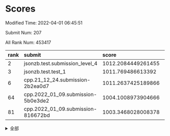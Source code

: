 # Scores

Modified Time: 2022-04-01 06:45:51

Submit Num: 207

All Rank Num: 453417

| rank |               submit               |       score        |       sigma        | pk_num |
| :--- | :--------------------------------- | :----------------- | :----------------- | :----- |
| 2    | jsonzb.test.submission_level_4     | 1012.2084449261455 | 0.7829825030067044 | 8763   |
| 3    | jsonzb.test.test_1                 | 1011.769486613392  | 0.779254148761491  | 8761   |
| 6    | cpp.21_12_24.submission-2b2ea0d7   | 1011.2637425189866 | 0.7930992689767784 | 8765   |
| 64   | cpp.2022_01_09.submission-5b0e3de2 | 1004.1008973904666 | 0.7060476658945668 | 8761   |
| 81   | cpp.2022_01_09.submission-816672bd | 1003.3468028008378 | 0.7014052303266061 | 8756   |


<details>
<summary>全部</summary>

| rank |                 submit                 |       score        |       sigma        | pk_num |
| :--- | :------------------------------------- | :----------------- | :----------------- | :----- |
| 1    | gobigger.level_3.submission_level_3_19 | 1012.2543741867628 | 0.7856734891950848 | 8757   |
| 2    | jsonzb.test.submission_level_4         | 1012.2084449261455 | 0.7829825030067044 | 8763   |
| 3    | jsonzb.test.test_1                     | 1011.769486613392  | 0.779254148761491  | 8761   |
| 4    | gobigger.level_3.submission_level_3_16 | 1011.70034063494   | 0.7745269948985133 | 8758   |
| 5    | gobigger.level_3.submission_level_3_26 | 1011.4781360428187 | 0.7669427260282004 | 8762   |
| 6    | cpp.21_12_24.submission-2b2ea0d7       | 1011.2637425189866 | 0.7930992689767784 | 8765   |
| 7    | gobigger.level_3.submission_level_3_11 | 1011.2619315768404 | 0.7781948775462365 | 8763   |
| 8    | gobigger.level_3.submission_level_3_0  | 1011.0407700851581 | 0.7624700094890817 | 8762   |
| 9    | gobigger.level_3.submission_level_3_39 | 1010.989857736004  | 0.7635720728555669 | 8762   |
| 10   | gobigger.level_3.submission_level_3_31 | 1010.9492304441526 | 0.7538380987964506 | 8763   |
| 11   | gobigger.level_3.submission_level_3_9  | 1010.9208294946773 | 0.7748645530644731 | 8763   |
| 12   | gobigger.level_3.submission_level_3_13 | 1010.9057291819207 | 0.7402876668321092 | 8764   |
| 13   | gobigger.level_3.submission_level_3_27 | 1010.8946351140527 | 0.7567959442532705 | 8764   |
| 14   | gobigger.level_3.submission_level_3_30 | 1010.7168722936462 | 0.7446949628199372 | 8764   |
| 15   | gobigger.level_3.submission_level_3_44 | 1010.7040213110778 | 0.7897770847202534 | 8759   |
| 16   | gobigger.level_3.submission_level_3_28 | 1010.6482740269573 | 0.7945502484471122 | 8764   |
| 17   | gobigger.level_3.submission_level_3_18 | 1010.6359597037186 | 0.7788378260338755 | 8764   |
| 18   | gobigger.level_3.submission_level_3_36 | 1010.6008714112894 | 0.7675656601405069 | 8765   |
| 19   | gobigger.level_3.submission_level_3_2  | 1010.5971224992439 | 0.7762545316696937 | 8758   |
| 20   | gobigger.level_3.submission_level_3_14 | 1010.5374200620599 | 0.788474564879247  | 8764   |
| 21   | gobigger.level_3.submission_level_3_7  | 1010.4421351439818 | 0.767955887415459  | 8762   |
| 22   | gobigger.level_3.submission_level_3_17 | 1010.2496942584287 | 0.7705650736429824 | 8761   |
| 23   | gobigger.level_3.submission_level_3_37 | 1010.2368214782871 | 0.7603742779204059 | 8763   |
| 24   | gobigger.level_3.submission_level_3_47 | 1010.223763415274  | 0.7576319564107564 | 8763   |
| 25   | gobigger.level_3.submission_level_3_20 | 1010.2047876115498 | 0.7397647991162392 | 8767   |
| 26   | gobigger.level_3.submission_level_3_12 | 1010.1409069191125 | 0.7629954564103986 | 8758   |
| 27   | gobigger.level_3.submission_level_3_38 | 1010.1150000098863 | 0.7433424531813632 | 8761   |
| 28   | gobigger.level_3.submission_level_3_8  | 1010.1144163830628 | 0.7578950266697201 | 8766   |
| 29   | gobigger.level_3.submission_level_3_6  | 1009.9286269552998 | 0.7785027807682774 | 8761   |
| 30   | gobigger.level_3.submission_level_3_49 | 1009.7897933237787 | 0.7449740597395345 | 8759   |
| 31   | gobigger.level_3.submission_level_3_43 | 1009.7731396873954 | 0.747061183951531  | 8759   |
| 32   | gobigger.level_3.submission_level_3_1  | 1009.7652913891286 | 0.7761131342537001 | 8762   |
| 33   | gobigger.level_3.submission_level_3_35 | 1009.7633216863198 | 0.74456362367501   | 8766   |
| 34   | gobigger.level_3.submission_level_3_29 | 1009.7593725262865 | 0.7497154664099127 | 8764   |
| 35   | gobigger.level_3.submission_level_3_22 | 1009.726696587927  | 0.7526645754073551 | 8758   |
| 36   | gobigger.level_3.submission_level_3_48 | 1009.7072453063049 | 0.7466854947575771 | 8761   |
| 37   | gobigger.level_3.submission_level_3_40 | 1009.7037871186536 | 0.750327444091377  | 8761   |
| 38   | gobigger.level_3.submission_level_3_46 | 1009.594999296115  | 0.7574970956617199 | 8762   |
| 39   | gobigger.level_3.submission_level_3_41 | 1009.5335792220262 | 0.7723120995122212 | 8762   |
| 40   | gobigger.level_3.submission_level_3_5  | 1009.4774631642741 | 0.7586779769251852 | 8762   |
| 41   | gobigger.level_3.submission_level_3_10 | 1009.4504788534506 | 0.7577344501443516 | 8757   |
| 42   | gobigger.level_3.submission_level_3_21 | 1009.4039174899592 | 0.7562629503299398 | 8763   |
| 43   | gobigger.level_3.submission_level_3_4  | 1009.3854366796958 | 0.7662968157542254 | 8759   |
| 44   | gobigger.level_3.submission_level_3_32 | 1009.3589953270518 | 0.7652029328353144 | 8766   |
| 45   | gobigger.level_3.submission_level_3_45 | 1009.3577840137748 | 0.7659920538541977 | 8763   |
| 46   | gobigger.level_3.submission_level_3_42 | 1009.3015212635668 | 0.7614312535046794 | 8764   |
| 47   | gobigger.level_3.submission_level_3_23 | 1009.2300106714947 | 0.7522445528922375 | 8768   |
| 48   | gobigger.level_3.submission_level_3_15 | 1009.1343320114914 | 0.736531732989082  | 8758   |
| 49   | gobigger.level_3.submission_level_3_34 | 1009.0975269449309 | 0.7632063437848047 | 8762   |
| 50   | gobigger.level_3.submission_level_3_24 | 1008.8846105628201 | 0.7249379698912316 | 8754   |
| 51   | gobigger.level_3.submission_level_3_33 | 1008.7785521943148 | 0.7621617853381705 | 8758   |
| 52   | gobigger.level_3.submission_level_3_25 | 1008.7677147402658 | 0.7249275151549085 | 8761   |
| 53   | gobigger.level_3.submission_level_3_3  | 1008.4692667117464 | 0.74270758081574   | 8764   |
| 54   | gobigger.level_1.submission_level_1_37 | 1004.8080672766353 | 0.7237960576944338 | 8765   |
| 55   | gobigger.level_1.submission_level_1_0  | 1004.7749335423584 | 0.7205295647736447 | 8760   |
| 56   | gobigger.level_1.submission_level_1_32 | 1004.7344489735925 | 0.7173303236760805 | 8767   |
| 57   | gobigger.level_1.submission_level_1_21 | 1004.4638636339452 | 0.7091152894551598 | 8763   |
| 58   | gobigger.level_1.submission_level_1_22 | 1004.3652131857767 | 0.7134930806078161 | 8756   |
| 59   | gobigger.level_1.submission_level_1_36 | 1004.3536510102521 | 0.724931050242352  | 8764   |
| 60   | gobigger.level_1.submission_level_1_38 | 1004.3074457879762 | 0.7165834270121371 | 8760   |
| 61   | gobigger.level_1.submission_level_1_1  | 1004.1971024398016 | 0.7138321092159721 | 8763   |
| 62   | gobigger.level_1.submission_level_1_13 | 1004.1424389879407 | 0.7122505549491858 | 8765   |
| 63   | gobigger.level_1.submission_level_1_30 | 1004.1023834332361 | 0.7051723697786036 | 8764   |
| 64   | cpp.2022_01_09.submission-5b0e3de2     | 1004.1008973904666 | 0.7060476658945668 | 8761   |
| 65   | gobigger.level_1.submission_level_1_47 | 1004.0968554372685 | 0.7019563830152932 | 8761   |
| 66   | gobigger.level_1.submission_level_1_48 | 1004.0737616970919 | 0.7228254955964656 | 8762   |
| 67   | gobigger.level_1.submission_level_1_29 | 1003.9585142359649 | 0.7172483072795528 | 8765   |
| 68   | gobigger.level_1.submission_level_1_44 | 1003.9184559577299 | 0.7125073176321972 | 8764   |
| 69   | gobigger.level_1.submission_level_1_5  | 1003.8641148103634 | 0.7187201127697441 | 8760   |
| 70   | gobigger.level_1.submission_level_1_16 | 1003.8381556483362 | 0.7081641831018574 | 8769   |
| 71   | gobigger.level_1.submission_level_1_28 | 1003.8167138624245 | 0.7191091039102643 | 8768   |
| 72   | gobigger.level_1.submission_level_1_42 | 1003.7835769281633 | 0.7135533722261945 | 8765   |
| 73   | gobigger.level_1.submission_level_1_31 | 1003.7455211577353 | 0.7081612556609387 | 8765   |
| 74   | gobigger.level_1.submission_level_1_41 | 1003.7048670521758 | 0.7142574474352197 | 8758   |
| 75   | gobigger.level_1.submission_level_1_4  | 1003.6543328391302 | 0.7078529500601186 | 8761   |
| 76   | gobigger.level_1.submission_level_1_34 | 1003.6163964312882 | 0.7130804295008502 | 8762   |
| 77   | gobigger.level_1.submission_level_1_7  | 1003.5643113577238 | 0.71282758619283   | 8756   |
| 78   | gobigger.level_1.submission_level_1_46 | 1003.5367754698245 | 0.7118234297513651 | 8760   |
| 79   | gobigger.level_1.submission_level_1_35 | 1003.4829859439722 | 0.7118910797406759 | 8757   |
| 80   | gobigger.level_1.submission_level_1_49 | 1003.4304385467352 | 0.7253695324959147 | 8765   |
| 81   | cpp.2022_01_09.submission-816672bd     | 1003.3468028008378 | 0.7014052303266061 | 8756   |
| 82   | gobigger.level_1.submission_level_1_43 | 1003.2818770940049 | 0.7225801419335862 | 8764   |
| 83   | gobigger.level_1.submission_level_1_12 | 1003.2714147199642 | 0.7135025486791841 | 8758   |
| 84   | gobigger.level_1.submission_level_1_15 | 1003.1866458102171 | 0.7240125469481792 | 8765   |
| 85   | gobigger.level_1.submission_level_1_20 | 1003.1813559412307 | 0.7140264682813251 | 8764   |
| 86   | gobigger.level_1.submission_level_1_18 | 1003.1502600268632 | 0.7058406530823526 | 8761   |
| 87   | gobigger.level_1.submission_level_1_40 | 1003.1331236944633 | 0.7245628789384971 | 8762   |
| 88   | gobigger.level_1.submission_level_1_26 | 1003.1142339139702 | 0.723978393921185  | 8768   |
| 89   | gobigger.level_1.submission_level_1_33 | 1002.9621112881257 | 0.7126274925025634 | 8763   |
| 90   | gobigger.level_1.submission_level_1_39 | 1002.933292445492  | 0.7149207154705017 | 8764   |
| 91   | gobigger.level_1.submission_level_1_24 | 1002.898932899263  | 0.7170592596997987 | 8762   |
| 92   | gobigger.level_1.submission_level_1_25 | 1002.831411220895  | 0.7224790588131241 | 8757   |
| 93   | gobigger.level_1.submission_level_1_17 | 1002.7525081898084 | 0.7143725788848035 | 8762   |
| 94   | gobigger.level_1.submission_level_1_6  | 1002.7035207687488 | 0.7059810404179111 | 8756   |
| 95   | gobigger.level_1.submission_level_1_10 | 1002.6012149831884 | 0.707523939614557  | 8759   |
| 96   | gobigger.level_1.submission_level_1_9  | 1002.5678689701323 | 0.7107051842746244 | 8759   |
| 97   | gobigger.level_1.submission_level_1_14 | 1002.5331214750937 | 0.7031485467004039 | 8760   |
| 98   | gobigger.level_1.submission_level_1_8  | 1002.4782100898585 | 0.7165953043139024 | 8761   |
| 99   | gobigger.level_1.submission_level_1_45 | 1002.4034863344838 | 0.7120725968724558 | 8762   |
| 100  | gobigger.level_1.submission_level_1_19 | 1002.4015751586718 | 0.7152537872949348 | 8764   |
| 101  | gobigger.level_1.submission_level_1_2  | 1002.3764887138997 | 0.7098686754197759 | 8760   |
| 102  | gobigger.level_1.submission_level_1_27 | 1002.2917373828788 | 0.7240163812914675 | 8761   |
| 103  | gobigger.level_1.submission_level_1_3  | 1002.064119223562  | 0.7069476461827315 | 8758   |
| 104  | gobigger.level_1.submission_level_1_11 | 1002.0339429913423 | 0.7105288041335636 | 8756   |
| 105  | gobigger.level_1.submission_level_1_23 | 1002.0038545413029 | 0.7097688164196677 | 8765   |
| 106  | gobigger.random.submission_random_34   | 997.287785410865   | 0.7077159871896949 | 8761   |
| 107  | gobigger.random.submission_random_11   | 997.1821503692205  | 0.7146717411525884 | 8768   |
| 108  | gobigger.random.submission_random_32   | 996.8330250212463  | 0.7176872268600434 | 8762   |
| 109  | gobigger.random.submission_random_22   | 996.8133505262371  | 0.7053910388279421 | 8762   |
| 110  | gobigger.random.submission_random_48   | 996.7326627592714  | 0.7120772699056894 | 8762   |
| 111  | gobigger.random.submission_random_13   | 996.7045874908029  | 0.7121037885502824 | 8763   |
| 112  | gobigger.random.submission_random_21   | 996.6612138741528  | 0.722497926353095  | 8761   |
| 113  | gobigger.random.submission_random_0    | 996.5550217347602  | 0.7106156165200489 | 8761   |
| 114  | gobigger.random.submission_random_28   | 996.5240404373094  | 0.7179666190404075 | 8757   |
| 115  | gobigger.random.submission_random_7    | 996.5066353150621  | 0.715476121108233  | 8759   |
| 116  | gobigger.random.submission_random_39   | 996.4343168409655  | 0.7097612067004628 | 8760   |
| 117  | gobigger.random.submission_random_17   | 996.313879737118   | 0.713206478231217  | 8762   |
| 118  | gobigger.random.submission_random_35   | 996.285623005191   | 0.708888204043823  | 8759   |
| 119  | gobigger.random.submission_random_41   | 996.2719848156341  | 0.6987951785720122 | 8763   |
| 120  | gobigger.random.submission_random_12   | 996.2339242966544  | 0.7121285924305713 | 8760   |
| 121  | gobigger.random.submission_random_36   | 996.2047878490899  | 0.7080364736129262 | 8758   |
| 122  | gobigger.random.submission_random_2    | 996.1688488930918  | 0.7136881415833337 | 8761   |
| 123  | gobigger.random.submission_random_38   | 996.1471956738055  | 0.7031441705398975 | 8764   |
| 124  | gobigger.random.submission_random_1    | 996.1334349777185  | 0.7061929254230034 | 8760   |
| 125  | gobigger.random.submission_random_20   | 996.081590100107   | 0.7033812764047893 | 8762   |
| 126  | gobigger.random.submission_random_46   | 996.0747243048326  | 0.697980192919857  | 8761   |
| 127  | gobigger.random.submission_random_29   | 996.0468544469237  | 0.7139825107300184 | 8761   |
| 128  | gobigger.random.submission_random_5    | 995.9784002134979  | 0.730265722616608  | 8760   |
| 129  | gobigger.random.submission_random_30   | 995.974648680386   | 0.7158074216822026 | 8760   |
| 130  | gobigger.random.submission_random_6    | 995.9615331860689  | 0.7105907481510227 | 8761   |
| 131  | gobigger.random.submission_random_19   | 995.9392808146921  | 0.7167541287082407 | 8763   |
| 132  | gobigger.random.submission_random_26   | 995.9315027396934  | 0.7028891743375254 | 8766   |
| 133  | gobigger.random.submission_random_45   | 995.9153495022116  | 0.7150197487185929 | 8759   |
| 134  | gobigger.random.submission_random_18   | 995.854545832064   | 0.7224854419097704 | 8762   |
| 135  | gobigger.random.submission_random_47   | 995.8492403121137  | 0.7179868244276154 | 8764   |
| 136  | gobigger.random.submission_random_23   | 995.7497194628047  | 0.7084132546479336 | 8765   |
| 137  | gobigger.random.submission_random_44   | 995.7479254082735  | 0.7017379888613939 | 8762   |
| 138  | gobigger.random.submission_random_49   | 995.739812265561   | 0.7037386570882537 | 8759   |
| 139  | gobigger.random.submission_random_31   | 995.7033477090101  | 0.6930990852649589 | 8764   |
| 140  | gobigger.random.submission_random_33   | 995.6474952227425  | 0.7087772772330088 | 8760   |
| 141  | gobigger.random.submission_random_37   | 995.5815723817695  | 0.7225575679933441 | 8763   |
| 142  | gobigger.random.submission_random_4    | 995.5686590682333  | 0.7074392565736245 | 8760   |
| 143  | gobigger.random.submission_random_3    | 995.5559327670117  | 0.7352531010327759 | 8766   |
| 144  | gobigger.random.submission_random_40   | 995.4965553814113  | 0.7232930214664832 | 8754   |
| 145  | gobigger.random.submission_random_42   | 995.4507427524522  | 0.710001912258724  | 8760   |
| 146  | gobigger.random.submission_random_9    | 995.4007551282413  | 0.7103106796777363 | 8763   |
| 147  | gobigger.random.submission_random_43   | 995.3915863779561  | 0.7120334740315541 | 8761   |
| 148  | gobigger.random.submission_random_10   | 995.390297114121   | 0.7116890598848427 | 8767   |
| 149  | gobigger.random.submission_random_24   | 995.3276768932011  | 0.720587023071038  | 8766   |
| 150  | gobigger.random.submission_random_16   | 995.3045599822534  | 0.7233553518699566 | 8762   |
| 151  | gobigger.random.submission_random_25   | 995.1664415191195  | 0.7153500289127018 | 8759   |
| 152  | gobigger.random.submission_random_14   | 995.0958437194467  | 0.7011434658680037 | 8755   |
| 153  | gobigger.random.submission_random_27   | 994.7523715680834  | 0.7260010026275152 | 8761   |
| 154  | gobigger.random.submission_random_8    | 994.6584432062574  | 0.7106450320227605 | 8767   |
| 155  | gobigger.level_2.submission_level_2_20 | 994.3823943445592  | 0.7179238859201778 | 8764   |
| 156  | gobigger.level_2.submission_level_2_21 | 994.371878851845   | 0.7256300344527636 | 8763   |
| 157  | gobigger.level_2.submission_level_2_48 | 994.2683568931565  | 0.7334574939661537 | 8761   |
| 158  | gobigger.level_2.submission_level_2_27 | 994.009668047433   | 0.7431456082945039 | 8759   |
| 159  | gobigger.random.submission_random_15   | 993.8719938466492  | 0.7224737791279129 | 8760   |
| 160  | gobigger.level_2.submission_level_2_45 | 993.5958372183907  | 0.739989069160943  | 8760   |
| 161  | gobigger.level_2.submission_level_2_13 | 993.3425118900025  | 0.7269937821183305 | 8757   |
| 162  | gobigger.level_2.submission_level_2_30 | 993.1428211945936  | 0.7308982368530833 | 8761   |
| 163  | gobigger.level_2.submission_level_2_39 | 992.9815669401495  | 0.7306438374788846 | 8762   |
| 164  | gobigger.level_2.submission_level_2_47 | 992.9404086283538  | 0.7441731389033348 | 8766   |
| 165  | gobigger.level_2.submission_level_2_11 | 992.8687247305137  | 0.7306131821635242 | 8758   |
| 166  | gobigger.level_2.submission_level_2_36 | 992.8671441941079  | 0.7351016713344753 | 8765   |
| 167  | gobigger.level_2.submission_level_2_31 | 992.8152797064336  | 0.7438949768953892 | 8760   |
| 168  | gobigger.level_2.submission_level_2_42 | 992.7697612379831  | 0.7555131594540909 | 8759   |
| 169  | gobigger.level_2.submission_level_2_26 | 992.7025997219773  | 0.7376096012947495 | 8764   |
| 170  | gobigger.level_2.submission_level_2_6  | 992.5374144903692  | 0.7457535950679293 | 8762   |
| 171  | gobigger.level_2.submission_level_2_22 | 992.5081117488347  | 0.7460245483009812 | 8761   |
| 172  | gobigger.level_2.submission_level_2_17 | 992.4836836223092  | 0.7382807645691145 | 8759   |
| 173  | gobigger.level_2.submission_level_2_14 | 992.4562594852329  | 0.7451745010631552 | 8758   |
| 174  | gobigger.level_2.submission_level_2_15 | 992.4422930067478  | 0.7413878206387814 | 8762   |
| 175  | gobigger.level_2.submission_level_2_10 | 992.4262880147022  | 0.7443202867566432 | 8764   |
| 176  | gobigger.level_2.submission_level_2_16 | 992.4209142138637  | 0.7512178342575958 | 8765   |
| 177  | gobigger.level_2.submission_level_2_2  | 992.4110743263609  | 0.7289226515003426 | 8765   |
| 178  | gobigger.level_2.submission_level_2_8  | 992.4031020371265  | 0.750433262691896  | 8757   |
| 179  | gobigger.level_2.submission_level_2_46 | 992.3612373889424  | 0.7268907338732484 | 8759   |
| 180  | gobigger.level_2.submission_level_2_35 | 992.305136945818   | 0.7545053000937785 | 8761   |
| 181  | gobigger.level_2.submission_level_2_19 | 992.2011560684105  | 0.7562108937434485 | 8764   |
| 182  | gobigger.level_2.submission_level_2_28 | 992.1966774408608  | 0.734776360464028  | 8757   |
| 183  | gobigger.level_2.submission_level_2_1  | 992.1556899204877  | 0.7358762451158736 | 8763   |
| 184  | gobigger.level_2.submission_level_2_44 | 992.153825148365   | 0.7593667641010203 | 8757   |
| 185  | gobigger.level_2.submission_level_2_38 | 992.1525372672388  | 0.7434439761544246 | 8757   |
| 186  | gobigger.level_2.submission_level_2_40 | 992.0618249106809  | 0.7366768665869108 | 8767   |
| 187  | gobigger.level_2.submission_level_2_24 | 991.9952012526516  | 0.7574903698057459 | 8767   |
| 188  | gobigger.level_2.submission_level_2_7  | 991.9874673926581  | 0.7273263448641054 | 8763   |
| 189  | gobigger.level_2.submission_level_2_33 | 991.9153160779022  | 0.7662810537618738 | 8762   |
| 190  | gobigger.level_2.submission_level_2_37 | 991.8866471546502  | 0.748198813982695  | 8762   |
| 191  | gobigger.level_2.submission_level_2_43 | 991.811843422792   | 0.7541952243447626 | 8757   |
| 192  | gobigger.level_2.submission_level_2_34 | 991.5993547914884  | 0.7472845298238965 | 8764   |
| 193  | gobigger.level_2.submission_level_2_25 | 991.4286671795332  | 0.7387713750075989 | 8756   |
| 194  | gobigger.level_2.submission_level_2_18 | 991.3006657873744  | 0.7465620487389129 | 8761   |
| 195  | gobigger.level_2.submission_level_2_23 | 990.9903058028387  | 0.7556267976625687 | 8763   |
| 196  | gobigger.level_2.submission_level_2_41 | 990.9625903378459  | 0.7521000430798144 | 8768   |
| 197  | gobigger.level_2.submission_level_2_3  | 990.952518502095   | 0.7490155272294526 | 8764   |
| 198  | gobigger.level_2.submission_level_2_5  | 990.9306555293607  | 0.764359804321408  | 8758   |
| 199  | gobigger.level_2.submission_level_2_29 | 990.8884819177889  | 0.7555270297493909 | 8763   |
| 200  | gobigger.level_2.submission_level_2_4  | 990.7122474314635  | 0.7576501703428852 | 8756   |
| 201  | gobigger.level_2.submission_level_2_12 | 990.6364175218357  | 0.778766833950865  | 8766   |
| 202  | gobigger.level_2.submission_level_2_0  | 990.58920394031    | 0.7520653659253743 | 8760   |
| 203  | gobigger.level_2.submission_level_2_49 | 990.5011915366463  | 0.7616127260949234 | 8764   |
| 204  | gobigger.level_2.submission_level_2_9  | 990.4811923372799  | 0.7796695179047954 | 8760   |
| 205  | gobigger.level_2.submission_level_2_32 | 989.8931913070425  | 0.7728132420449835 | 8763   |
| 206  | gobigger.none.submission_none_0        | 976.7999903996598  | 1.355472137117605  | 8765   |
| 207  | gobigger.none.submission_none_1        | 975.0944840933258  | 1.6263030340626188 | 8763   |

</details>
